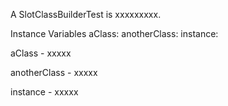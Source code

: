 A SlotClassBuilderTest is xxxxxxxxx.Instance Variables	aClass:		<Object>	anotherClass:		<Object>	instance:		<Object>aClass	- xxxxxanotherClass	- xxxxxinstance	- xxxxx